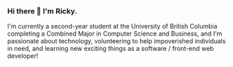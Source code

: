 ### Hi there 👋 I'm Ricky.

I'm currently a second-year student at the University of British Columbia completing a Combined Major in Computer Science and Business, and I'm passionate about technology, volunteering to help impoverished individuals in need, and learning new exciting things as a software / front-end web developer!
<!--
**rickylai248/rickylai248** is a ✨ _special_ ✨ repository because its `README.md` (this file) appears on your GitHub profile.
{
  "name": "Ricky Lai"
  "specialization": "ubc bucs '23 ",
  "company": "@building blocks + incoming @sunrise international",
  "location": "Vancouver, Canada",
 }
